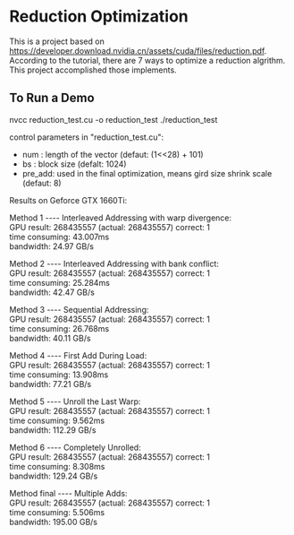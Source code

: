 # Reduction Optimization

This is a project based on https://developer.download.nvidia.cn/assets/cuda/files/reduction.pdf. According to the tutorial, there are 7 ways to optimize a reduction algrithm. This project accomplished those implements.

## To Run a Demo

nvcc reduction_test.cu -o reduction_test
./reduction_test

control parameters in "reduction_test.cu":
* num : length of the vector (defaut: (1<<28) + 101)
* bs : block size (defalt: 1024)
* pre_add: used in the final optimization, means gird size shrink scale (defaut: 8)

Results on Geforce GTX 1660Ti:

Method 1 ---- Interleaved Addressing with warp divergence:  
GPU result: 268435557 (actual: 268435557)  correct: 1  
time consuming: 43.007ms  
bandwidth: 24.97 GB/s  

Method 2 ---- Interleaved Addressing with bank conflict:  
GPU result: 268435557 (actual: 268435557)  correct: 1  
time consuming: 25.284ms  
bandwidth: 42.47 GB/s  

Method 3 ---- Sequential Addressing:  
GPU result: 268435557 (actual: 268435557)  correct: 1  
time consuming: 26.768ms  
bandwidth: 40.11 GB/s  

Method 4 ---- First Add During Load:  
GPU result: 268435557 (actual: 268435557)  correct: 1  
time consuming: 13.908ms  
bandwidth: 77.21 GB/s  

Method 5 ---- Unroll the Last Warp:  
GPU result: 268435557 (actual: 268435557)  correct: 1  
time consuming: 9.562ms  
bandwidth: 112.29 GB/s  

Method 6 ---- Completely Unrolled:  
GPU result: 268435557 (actual: 268435557)  correct: 1  
time consuming: 8.308ms  
bandwidth: 129.24 GB/s  

Method final ---- Multiple Adds:  
GPU result: 268435557 (actual: 268435557)  correct: 1  
time consuming: 5.506ms  
bandwidth: 195.00 GB/s  